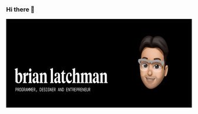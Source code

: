 ### Hi there 👋

<img width="1474" height="240" src="https://github.com/latxh/latxh/blob/master/memoji_latch.gif">

